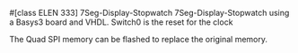#[class ELEN 333] 7Seg-Display-Stopwatch
7Seg-Display-Stopwatch using a Basys3 board and VHDL. Switch0 is the reset for the clock

The Quad SPI memory can be flashed to replace the original memory. 
